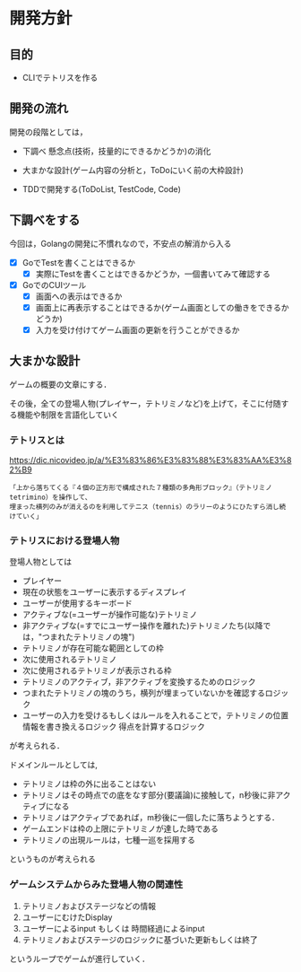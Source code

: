 # 開発方針 
## 目的 
- CLIでテトリスを作る
## 開発の流れ 
開発の段階としては，
- 下調べ 懸念点(技術，技量的にできるかどうか)の消化

- 大まかな設計(ゲーム内容の分析と，ToDoにいく前の大枠設計)

- TDDで開発する(ToDoList, TestCode, Code) 

## 下調べをする
今回は，Golangの開発に不慣れなので，不安点の解消から入る
- [x] GoでTestを書くことはできるか
    - [x] 実際にTestを書くことはできるかどうか，一個書いてみて確認する 
- [x] GoでのCUIツール
    - [x] 画面への表示はできるか
    - [x] 画面上に再表示することはできるか(ゲーム画面としての働きをできるかどうか)
    - [x] 入力を受け付けてゲーム画面の更新を行うことができるか
## 大まかな設計 
ゲームの概要の文章にする．

その後，全ての登場人物(プレイヤー，テトリミノなど)を上げて，そこに付随する機能や制限を言語化していく

### テトリスとは
https://dic.nicovideo.jp/a/%E3%83%86%E3%83%88%E3%83%AA%E3%82%B9
```
「上から落ちてくる『４個の正方形で構成された７種類の多角形ブロック』（テトリミノ tetrimino）を操作して、
埋まった横列のみが消えるのを利用してテニス（tennis）のラリーのようにひたすら消し続けていく」
```
### テトリスにおける登場人物
登場人物としては
- プレイヤー
- 現在の状態をユーザーに表示するディスプレイ
- ユーザーが使用するキーボード
- アクティブな(=ユーザーが操作可能な)テトリミノ
- 非アクティブな(=すでにユーザー操作を離れた)テトリミノたち(以降では，"つまれたテトリミノの塊")
- テトリミノが存在可能な範囲としての枠
- 次に使用されるテトリミノ
- 次に使用されるテトリミノが表示される枠
- テトリミノのアクティブ，非アクティブを変換するためのロジック
- つまれたテトリミノの塊のうち，横列が埋まっていないかを確認するロジック
- ユーザーの入力を受けるもしくはルールを入れることで，テトリミノの位置情報を書き換えるロジック
 得点を計算するロジック

が考えられる．

ドメインルールとしては,
- テトリミノは枠の外に出ることはない
- テトリミノはその時点での底をなす部分(要議論)に接触して，n秒後に非アクティブになる
- テトリミノはアクティブであれば，m秒後に一個したに落ちようとする．
- ゲームエンドは枠の上限にテトリミノが達した時である
- テトリミノの出現ルールは，七種一巡を採用する

というものが考えられる

### ゲームシステムからみた登場人物の関連性
1. テトリミノおよびステージなどの情報
2. ユーザーにむけたDisplay
3. ユーザーによるinput もしくは 時間経過によるinput
4. テトリミノおよびステージのロジックに基づいた更新もしくは終了

というループでゲームが進行していく．


